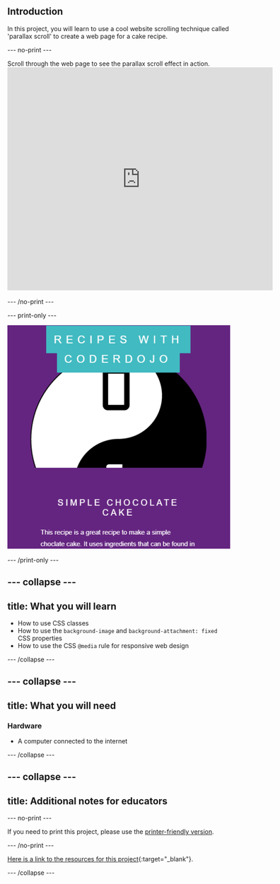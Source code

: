 ## Introduction

In this project, you will learn to use a cool website scrolling technique called 'parallax scroll' to create a web page for a cake recipe.

--- no-print ---

Scroll through the web page to see the parallax scroll effect in action. <iframe src="https://trinket.io/embed/html/4b83d6865b?outputOnly=true&start=result" width="600" height="505" frameborder="0" marginwidth="0" marginheight="0" allowfullscreen mark="crwd-mark"> </iframe>

--- /no-print ---

--- print-only ---

![Web page screenshot](images/PrintOnlyScreenshot.png)

--- /print-only ---

--- collapse ---
---
title: What you will learn
---

+ How to use CSS classes
+ How to use the `background-image` and `background-attachment: fixed` CSS properties
+ How to use the CSS `@media` rule for responsive web design

--- /collapse ---

--- collapse ---
---
title: What you will need
---

### Hardware
+ A computer connected to the internet

--- /collapse ---

--- collapse ---
---
title: Additional notes for educators
---

--- no-print ---

If you need to print this project, please use the [printer-friendly version](https://projects.raspberrypi.org/en/projects/sweet-scroll/print).

--- /no-print ---

[Here is a link to the resources for this project](https://github.com/raspberrypilearning/sweet-scroll/tree/draft/en/resources){:target="_blank"}.

--- /collapse ---
